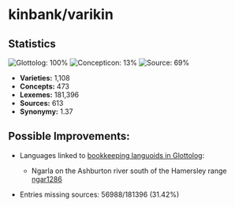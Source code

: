 # kinbank/varikin

## Statistics


![Glottolog: 100%](https://img.shields.io/badge/Glottolog-100%25-brightgreen.svg "Glottolog: 100%")
![Concepticon: 13%](https://img.shields.io/badge/Concepticon-13%25-red.svg "Concepticon: 13%")
![Source: 69%](https://img.shields.io/badge/Source-69%25-orange.svg "Source: 69%")

- **Varieties:** 1,108
- **Concepts:** 473
- **Lexemes:** 181,396
- **Sources:** 613
- **Synonymy:** 1.37

## Possible Improvements:

- Languages linked to [bookkeeping languoids in Glottolog](http://glottolog.org/glottolog/glottologinformation#bookkeepinglanguoids):
  - Ngarla on the Ashburton river south of the Hamersley range [ngar1286](http://glottolog.org/resource/languoid/id/ngar1286)


- Entries missing sources: 56988/181396 (31.42%)